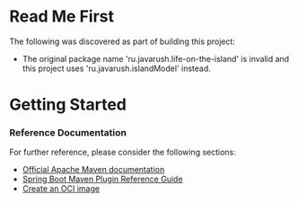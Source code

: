# Read Me First
The following was discovered as part of building this project:

* The original package name 'ru.javarush.life-on-the-island' is invalid and this project uses 'ru.javarush.islandModel' instead.

# Getting Started

### Reference Documentation
For further reference, please consider the following sections:

* [Official Apache Maven documentation](https://maven.apache.org/guides/index.html)
* [Spring Boot Maven Plugin Reference Guide](https://docs.spring.io/spring-boot/docs/2.7.2/maven-plugin/reference/html/)
* [Create an OCI image](https://docs.spring.io/spring-boot/docs/2.7.2/maven-plugin/reference/html/#build-image)

